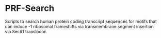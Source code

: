 # PRF-Search
Scripts to search human protein coding transcript sequences for motifs that can induce -1 ribosomal frameshifts via transmembrane segment insertion via Sec61 translocon
